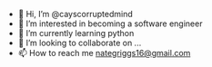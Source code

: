 - 👋 Hi, I’m @cayscorruptedmind
- 👀 I’m interested in becoming a software engineer
- 🌱 I’m currently learning python
- 💞️ I’m looking to collaborate on ...
- 📫 How to reach me nategriggs16@gmail.com

<!---
cayscorruptedmind/cayscorruptedmind is a ✨ special ✨ repository because its `README.md` (this file) appears on your GitHub profile.
You can click the Preview link to take a look at your changes.
--->
